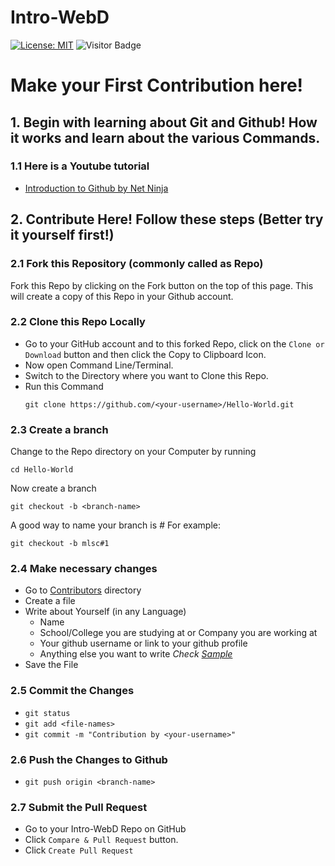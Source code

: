 # Intro-WebD
[![License: MIT](https://img.shields.io/badge/License-MIT-green.svg)](https://opensource.org/licenses/MIT)
![Visitor Badge](https://visitor-badges.glitch.me/?username=mannadamay12&repo=Intro-WebD)


# Make your First Contribution here!

## 1. Begin with learning about Git and Github! How it works and learn about the various Commands.

### 1.1 Here is a Youtube tutorial
* [Introduction to Github by Net Ninja](https://youtube.com/playlist?list=PL4cUxeGkcC9goXbgTDQ0n_4TBzOO0ocPR) 

## 2. Contribute Here! Follow these steps (Better try it yourself first!)

### 2.1 Fork this Repository (commonly called as Repo)
Fork this Repo by clicking on the Fork button on the top of this page. This will create a copy of this Repo in your Github account.

### 2.2 Clone this Repo Locally
* Go to your GitHub account and to this forked Repo, click on the `Clone or Download` button and then click the Copy to Clipboard Icon.
* Now open Command Line/Terminal.
* Switch to the Directory where you want to Clone this Repo.
* Run this Command
  ```
  git clone https://github.com/<your-username>/Hello-World.git
  ```

### 2.3 Create a branch
Change to the Repo directory on your Computer by running
```
cd Hello-World
```
Now create a branch
```
git checkout -b <branch-name>
```
A good way to name your branch is *<your-username>#<issue-number>*
For example:
```
git checkout -b mlsc#1
```

### 2.4 Make necessary changes
* Go to [Contributors](https://github.com/manndamay12/Intro-WebD/tree/master/Contributors) directory
* Create a file
* Write about Yourself (in any Language)
  - Name
  - School/College you are studying at or Company you are working at
  - Your github username or link to your github profile
  - Anything else you want to write
  *Check [Sample](https://github.com/mannadamay12/Intro-WebD/blob/master/Contributors/sample.md)*
* Save the File

### 2.5 Commit the Changes
* `git status`
* `git add <file-names>`
* `git commit -m "Contribution by <your-username>"`

### 2.6 Push the Changes to Github
* `git push origin <branch-name>`

### 2.7 Submit the Pull Request
* Go to your Intro-WebD Repo on GitHub
* Click `Compare & Pull Request` button.
* Click `Create Pull Request`
